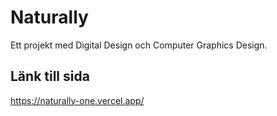 # Naturally
Ett projekt med Digital Design och Computer Graphics Design.

## Länk till sida
https://naturally-one.vercel.app/
